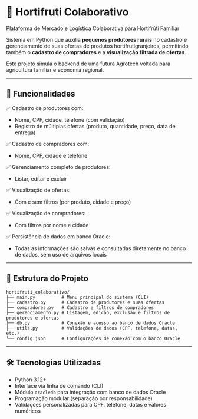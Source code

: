 # 🌱 Hortifruti Colaborativo

Plataforma de Mercado e Logística Colaborativa para Hortifrúti Familiar

Sistema em Python que auxilia **pequenos produtores rurais** no cadastro e gerenciamento de suas ofertas de produtos hortifrutigranjeiros, permitindo também o **cadastro de compradores** e a **visualização filtrada de ofertas**.

Este projeto simula o backend de uma futura Agrotech voltada para agricultura familiar e economia regional.

---

## 📌 Funcionalidades

✅ Cadastro de produtores com:  
- Nome, CPF, cidade, telefone (com validação)  
- Registro de múltiplas ofertas (produto, quantidade, preço, data de entrega)  

✅ Cadastro de compradores com:  
- Nome, CPF, cidade e telefone  

✅ Gerenciamento completo de produtores:  
- Listar, editar e excluir  

✅ Visualização de ofertas:  
- Com e sem filtros (por produto, cidade e preço)  

✅ Visualização de compradores:  
- Com filtros por nome e cidade  

✅ Persistência de dados em banco Oracle:  
- Todas as informações são salvas e consultadas diretamente no banco de dados, sem uso de arquivos locais  

---

## 📁 Estrutura do Projeto

```
hortifruti_colaborativo/
├── main.py          # Menu principal do sistema (CLI)
├── cadastro.py      # Cadastro de produtores e suas ofertas
├── compradores.py   # Cadastro e filtros de compradores
├── gerenciamento.py # Listagem, edição, exclusão e filtros de produtores e ofertas
├── db.py            # Conexão e acesso ao banco de dados Oracle
├── utils.py         # Validações de dados (CPF, telefone, datas, etc.)
└── config.json      # Configurações de conexão com o banco Oracle
```

---

## 🛠️ Tecnologias Utilizadas

- Python 3.12+  
- Interface via linha de comando (CLI)  
- Módulo `oracledb` para integração com banco de dados Oracle  
- Programação modular (separação por responsabilidade)  
- Validações personalizadas para CPF, telefone, datas e valores numéricos